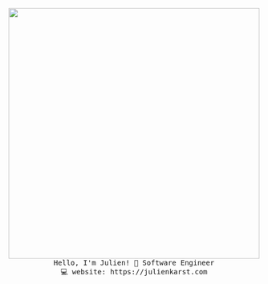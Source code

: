 <p align="center">
  <img src="https://chateaudemorey.fr/static/d85ff176205ab28d0b0779e0558eabf6/d1b8d/placestan.jpg" width="500px">
  <br>
  <samp>
    Hello, I'm Julien! 👋
    Software Engineer<br>
    💻 website: https://julienkarst.com
  </samp>
</p>

